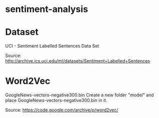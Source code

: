# sentiment-analysis
# Dataset
UCI - Sentiment Labelled Sentences Data Set

Source: http://archive.ics.uci.edu/ml/datasets/Sentiment+Labelled+Sentences

# Word2Vec
GoogleNews-vectors-negative300.bin
Create a new folder "model" and place GoogleNews-vectors-negative300.bin in it.

Source: https://code.google.com/archive/p/word2vec/
